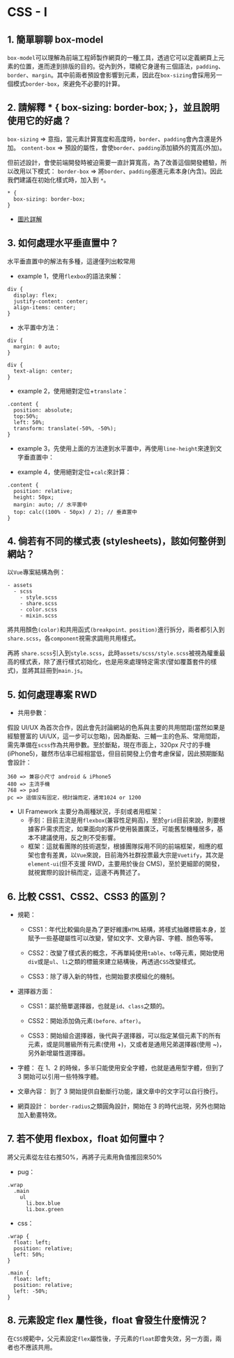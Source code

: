 # CSS - I

## 1. 簡單聊聊 box-model
`box-model`可以理解為前端工程師製作網頁的一種工具，透過它可以定義網頁上元素的位置，進而達到排版的目的。從內到外，環繞它身邊有三個語法，`padding`、`border`、`margin`。其中前兩者預設會影響到元素，因此在`box-sizing`會採用另一個模式`border-box`，來避免不必要的計算。

## 2. 請解釋 * { box-sizing: border-box; }，並且說明使用它的好處？
`box-sizing` => 意指，當元素計算寬度和高度時，`border`、`padding`會內含還是外加。
`content-box` => 預設的屬性，會使`border`、`padding`添加額外的寬高(外加)。

但前述設計，會使前端開發時被迫需要一直計算寬高，為了改善這個開發體驗，所以改用以下模式：
`border-box` => 將`border`、`padding`塞進元素本身(內含)。因此我們建議在初始化樣式時，加入到 `*`。

```
* {
  box-sizing: border-box;
}
```
- [圖片詳解](https://zh-tw.learnlayout.com/box-sizing.html)

## 3. 如何處理水平垂直置中？
水平垂直置中的解法有多種，這邊僅列出較常用
- example 1，使用`flexbox`的語法來解：

```
div {
  display: flex;
  justify-content: center;
  align-items: center;
}
```

- 水平置中方法：

```
div {
  margin: 0 auto;
}

div {
  text-align: center;
}
```

- example 2，使用絕對定位+`translate`：

```
.content {
  position: absolute;
  top:50%;
  left: 50%;
  transform: translate(-50%, -50%);
}
```

- example 3，先使用上面的方法達到水平置中，再使用`line-height`來達到文字垂直置中：

- example 4，使用絕對定位+`calc`來計算：

```
.content {
  position: relative;
  height: 50px;
  margin: auto; // 水平置中
  top: calc((100% - 50px) / 2); // 垂直置中
}
```

## 4. 倘若有不同的樣式表 (stylesheets)，該如何整併到網站？ 
以`Vue`專案結構為例：
```
- assets
  - scss
    - style.scss
    - share.scss
    - color.scss
    - mixin.scss
```
將共用顏色`(color)`和共用函式`(breakpoint、position)`進行拆分，兩者都引入到`share.scss`，各`component`視需求調用共用樣式。

再將 `share.scss`引入到`style.scss`，此時`assets/scss/style.scss`被視為權重最高的樣式表，除了進行樣式初始化，也是用來處理特定需求(譬如覆蓋套件的樣式)，並將其註冊到`main.js`。

## 5. 如何處理專案 RWD
- 共用參數：

假設 UI/UX 為首次合作，因此會先討論網站的色系與主要的共用間距(當然如果是經驗豐富的 UI/UX，這一步可以忽略)，因為斷點、三輔一主的色系、常用間距，需先準備在`scss`作為共用參數。至於斷點，現在市面上，320px 尺寸的手機(iPhone5)，雖然市佔率已經相當低，但目前開發上仍會考慮保留，因此預期斷點會設計：
```
360 => 兼容小尺寸 android & iPhone5
480 => 主流手機
768 => pad
pc => 這個沒有固定，視討論而定，通常1024 or 1200
```

- UI Framework
主要分為兩種狀況，手刻或者用框架：
  - 手刻：目前主流是用`flexbox`(兼容性足夠高)，至於`grid`目前來說，則要根據客戶需求而定，如果面向的客戶使用裝置廣泛，可能舊型機種居多，基本不建議使用，反之則不受影響。
  - 框架：這就看團隊的技術選型，根據團隊採用不同的前端框架，相應的框架也會有差異，以`Vue`來說，目前海外社群投票最大宗是`Vuetify`，其次是`element-ui`(但不支援 RWD，主要用於後台 CMS)，至於更細節的開發，就視實際的設計稿而定，這邊不再贅述了。

## 6. 比較 CSS1、CSS2、CSS3 的區別？
- 規範：
  - CSS1：年代比較偏向是為了更好維護`HTML`結構，將樣式抽離標籤本身，並賦予一些基礎屬性可以改變，譬如文字、文章內容、字體、顏色等等。

  - CSS2：改變了樣式表的概念，不再單純使用`table`、`td`等元素，開始使用`div`或是`ul`、`li`之類的標籤來建立結構後，再透過`CSS`改變樣式。

  - CSS3：除了導入新的特性，也開始要求模組化的機制。

- 選擇器方面：
  - CSS1：屬於簡單選擇器，也就是`id`、`class`之類的。

  - CSS2：開始添加偽元素`(before、after)`。
  
  - CSS3：開始組合選擇器，後代與子選擇器，可以指定某個元素下的所有元素，或是同層級所有元素(使用 +)，又或者是通用兄弟選擇器(使用 ~)，另外新增屬性選擇器。

- 字體：
  在 1、2 的時候，多半只能使用安全字體，也就是通用型字體，但到了 3 開始可以引用一些特殊字體。

- 文章內容：
  到了 3 開始提供自動斷行功能，讓文章中的文字可以自行換行。

- 網頁設計：
  `border-radius`之類圓角設計，開始在 3 的時代出現，另外也開始加入動畫特效。

## 7. 若不使用 flexbox，float 如何置中？
將父元素從左往右推50%，再將子元素用負值推回來50%
- pug：

```
.wrap
  .main
    ul
      li.box.blue
      li.box.green
```

- css：

```
.wrap {
  float: left;
  position: relative;
  left: 50%;
}

.main {
  float: left;
  position: relative;
  left: -50%;
}
```

## 8. 元素設定 flex 屬性後，float 會發生什麼情況？
在`CSS`規範中，父元素設定`flex`屬性後，子元素的`float`即會失效，另一方面，兩者也不應該共用。